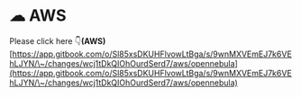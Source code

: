 # ☁ AWS

Please click here 👇**(AWS)**\
[https://app.gitbook.com/o/Sl85xsDKUHFlvowLtBga/s/9wnMXVEmEJ7k6VEhLJYN/\~/changes/wcj1tDkQIOhOurdSerd7/aws/opennebula](https://app.gitbook.com/o/Sl85xsDKUHFlvowLtBga/s/9wnMXVEmEJ7k6VEhLJYN/\~/changes/wcj1tDkQIOhOurdSerd7/aws/opennebula)
